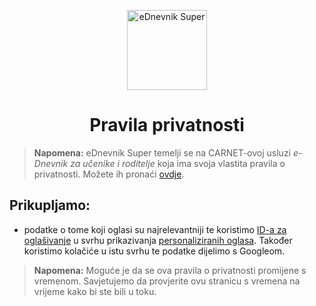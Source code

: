 <p align="center">
    <img style="height: 8rem;" src="https://e-dnevnik.hr/img/logo-256.webp" alt="eDnevnik Super" />
    <h1 align="center">Pravila privatnosti</h1>
</p>

> **Napomena:** eDnevnik Super temelji se na CARNET-ovoj usluzi _e-Dnevnik za učenike i roditelje_ koja ima svoja vlastita pravila o privatnosti. Možete ih pronaći [ovdje](https://ocjene.skole.hr/privacy_notice).

## Prikupljamo:

- podatke o tome koji oglasi su najrelevantniji te koristimo [ID-a za oglašivanje](https://support.google.com/googleplay/android-developer/answer/6048248?hl=hr) u svrhu prikazivanja [personaliziranih oglasa](https://support.google.com/My-Ad-Center-Help/answer/12155656?hl=hr&visit_id=638086949344283493-1680905365&rd=1). Također koristimo kolačiće u istu svrhu te podatke dijelimo s Googleom.

> **Napomena:** Moguće je da se ova pravila o privatnosti promijene s vremenom. Savjetujemo da provjerite ovu stranicu s vremena na vrijeme kako bi ste bili u toku.
